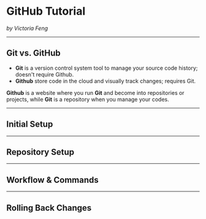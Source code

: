 # GitHub Tutorial

_by Victoria Feng_

---
## Git vs. GitHub
* **Git** is a version control system tool to manage your source code history; doesn't require Github. 
* **Github** store code in the cloud and visually track changes; requires Git.

**Github** is a website where you run **Git** and become into repositories or projects, while **Git** is a repository when you manage your codes.


---
## Initial Setup



---
## Repository Setup



---
## Workflow & Commands



---
## Rolling Back Changes